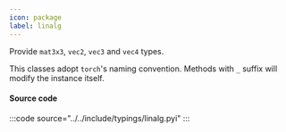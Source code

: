 ```yaml
---
icon: package
label: linalg
---
```


Provide `mat3x3`, `vec2`, `vec3` and `vec4` types.

This classes adopt `torch`'s naming convention. Methods with `_` suffix will modify the instance itself.

#### Source code

:::code source="../../include/typings/linalg.pyi" :::